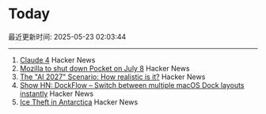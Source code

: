 # Today

最近更新时间: 2025-05-23 02:03:44

--- 
1. [Claude 4](https://www.anthropic.com/news/claude-4) Hacker News
2. [Mozilla to shut down Pocket on July 8](https://support.mozilla.org/en-US/kb/future-of-pocket) Hacker News
3. [The "AI 2027" Scenario: How realistic is it?](https://garymarcus.substack.com/p/the-ai-2027-scenario-how-realistic) Hacker News
4. [Show HN: DockFlow – Switch between multiple macOS Dock layouts instantly](https://dockflow.appitstudio.com/) Hacker News
5. [Ice Theft in Antarctica](https://nautil.us/ice-theft-in-antarctica-1210083/) Hacker News
